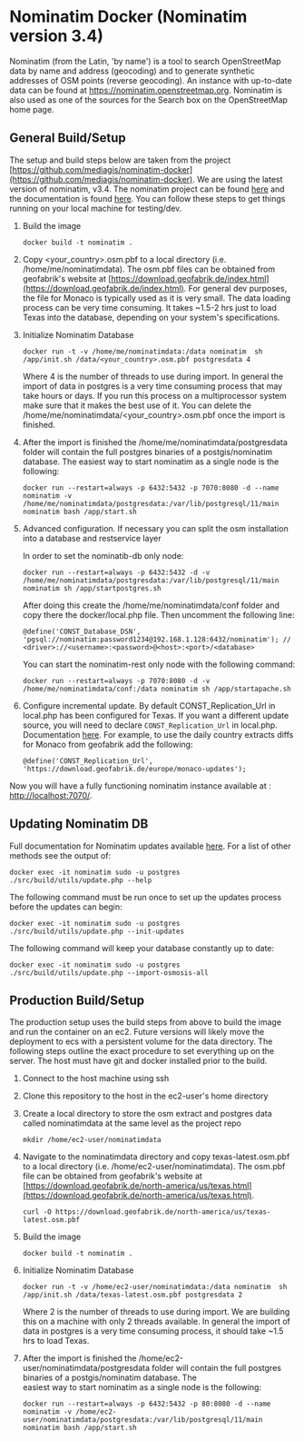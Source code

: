 # Nominatim Docker (Nominatim version 3.4)
Nominatim (from the Latin, 'by name') is a tool to search OpenStreetMap data by name and address (geocoding) and to generate synthetic addresses of OSM points (reverse geocoding). An instance with up-to-date data can be found at https://nominatim.openstreetmap.org. Nominatim is also used as one of the sources for the Search box on the OpenStreetMap home page.

## General Build/Setup
The setup and build steps below are taken from the project [https://github.com/mediagis/nominatim-docker](https://github.com/mediagis/nominatim-docker).
We are using the latest version of nominatim, v3.4. The nominatim project can be found [here](https://github.com/osm-search/Nominatim) and the documentation is found [here](https://nominatim.org/release-docs/develop/). You can follow these steps to get things running on your local machine for testing/dev.

1. Build the image

   ```
   docker build -t nominatim .
   ```

1. Copy <your_country>.osm.pbf to a local directory (i.e. /home/me/nominatimdata). The osm.pbf files can be obtained from
   geofabrik's website at [https://download.geofabrik.de/index.html](https://download.geofabrik.de/index.html). For general
   dev purposes, the file for Monaco is typically used as it is very small. The data loading process can be very time consuming.
   It takes ~1.5-2 hrs just to load Texas into the database, depending on your system's specifications.

1. Initialize Nominatim Database

   ```
   docker run -t -v /home/me/nominatimdata:/data nominatim  sh /app/init.sh /data/<your_country>.osm.pbf postgresdata 4
   ```
   Where 4 is the number of threads to use during import. In general the import of data in postgres is a very time consuming
   process that may take hours or days. If you run this process on a multiprocessor system make sure that it makes the best use
   of it. You can delete the /home/me/nominatimdata/<your_country>.osm.pbf once the import is finished.


1. After the import is finished the /home/me/nominatimdata/postgresdata folder will contain the full postgres binaries of
   a postgis/nominatim database. The easiest way to start nominatim as a single node is the following:

   ```
   docker run --restart=always -p 6432:5432 -p 7070:8080 -d --name nominatim -v /home/me/nominatimdata/postgresdata:/var/lib/postgresql/11/main nominatim bash /app/start.sh
   ```

1. Advanced configuration. If necessary you can split the osm installation into a database and restservice layer

   In order to set the nominatib-db only node:

   ```
   docker run --restart=always -p 6432:5432 -d -v /home/me/nominatimdata/postgresdata:/var/lib/postgresql/11/main nominatim sh /app/startpostgres.sh
   ```
   After doing this create the /home/me/nominatimdata/conf folder and copy there the docker/local.php file. Then uncomment the following line:

   ```
   @define('CONST_Database_DSN', 'pgsql://nominatim:password1234@192.168.1.128:6432/nominatim'); // <driver>://<username>:<password>@<host>:<port>/<database>
   ```

   You can start the nominatim-rest only node with the following command:

   ```
   docker run --restart=always -p 7070:8080 -d -v /home/me/nominatimdata/conf:/data nominatim sh /app/startapache.sh
   ```

1. Configure incremental update. By default CONST_Replication_Url in local.php has been configured for Texas.
   If you want a different update source, you will need to declare `CONST_Replication_Url` in local.php. Documentation [here](https://github.com/openstreetmap/Nominatim/blob/master/docs/admin/Import-and-Update.md#updates). For example, to use the daily country extracts diffs for Monaco from geofabrik add the following:

   ```
   @define('CONST_Replication_Url', 'https://download.geofabrik.de/europe/monaco-updates');
   ```

  Now you will have a fully functioning nominatim instance available at : [http://localhost:7070/](http://localhost:7070).


## Updating Nominatim DB

Full documentation for Nominatim updates available [here](https://github.com/openstreetmap/Nominatim/blob/master/docs/admin/Import-and-Update.md#updates). For a list of other methods see the output of:

  ```
  docker exec -it nominatim sudo -u postgres ./src/build/utils/update.php --help
  ```

The following command must be run once to set up the updates process before the updates can begin:
  ```
  docker exec -it nominatim sudo -u postgres ./src/build/utils/update.php --init-updates
  ``` 

The following command will keep your database constantly up to date:

  ```
  docker exec -it nominatim sudo -u postgres ./src/build/utils/update.php --import-osmosis-all
  ```
## Production Build/Setup

The production setup uses the build steps from above to build the image and run the container on an ec2. Future versions will likely move the deployment to ecs with a persistent volume for the data directory. The following steps outline the exact procedure to set everything up on the server. The host must have git and docker installed prior to the build.

1. Connect to the host machine using ssh

1. Clone this repository to the host in the ec2-user's home directory

1. Create a local directory to store the osm extract and postgres data called nominatimdata at the same level as the project repo

   ```
   mkdir /home/ec2-user/nominatimdata
   ```

1. Navigate to the nominatimdata directory and copy texas-latest.osm.pbf to a local directory (i.e. /home/ec2-user/nominatimdata). The osm.pbf file can be obtained from
   geofabrik's website at [https://download.geofabrik.de/north-america/us/texas.html](https://download.geofabrik.de/north-america/us/texas.html).

   ```
   curl -O https://download.geofabrik.de/north-america/us/texas-latest.osm.pbf
   ```
   
1. Build the image

   ```
   docker build -t nominatim .
   ```

1. Initialize Nominatim Database

   ```
   docker run -t -v /home/ec2-user/nominatimdata:/data nominatim  sh /app/init.sh /data/texas-latest.osm.pbf postgresdata 2
   ```
   Where 2 is the number of threads to use during import. We are building this on a machine with only 2 threads available. In general the import of data in postgres is a very time consuming process, it should take ~1.5 hrs to load Texas.

1. After the import is finished the /home/ec2-user/nominatimdata/postgresdata folder will contain the full postgres binaries of a postgis/nominatim database. The   
   easiest way to start nominatim as a single node is the following:

   ```
   docker run --restart=always -p 6432:5432 -p 80:8080 -d --name nominatim -v /home/ec2-user/nominatimdata/postgresdata:/var/lib/postgresql/11/main nominatim bash /app/start.sh
   ```